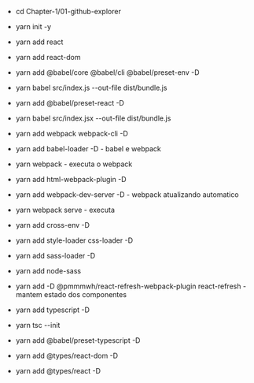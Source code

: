 * cd Chapter-1/01-github-explorer


* yarn init -y

* yarn add react
* yarn add react-dom
* yarn add @babel/core @babel/cli @babel/preset-env -D

* yarn babel src/index.js --out-file dist/bundle.js 

* yarn add @babel/preset-react -D
 
* yarn babel src/index.jsx --out-file dist/bundle.js 

* yarn add webpack webpack-cli -D

* yarn add babel-loader -D - babel e webpack

* yarn webpack - executa o webpack

* yarn add html-webpack-plugin -D

* yarn add webpack-dev-server -D - webpack atualizando automatico

* yarn webpack serve - executa

* yarn add cross-env -D

* yarn add style-loader css-loader -D

* yarn add sass-loader -D
* yarn add node-sass

* yarn add -D @pmmmwh/react-refresh-webpack-plugin react-refresh - mantem estado dos componentes

* yarn add typescript -D
* yarn tsc --init
* yarn add @babel/preset-typescript -D
* yarn add @types/react-dom -D
* yarn add @types/react -D